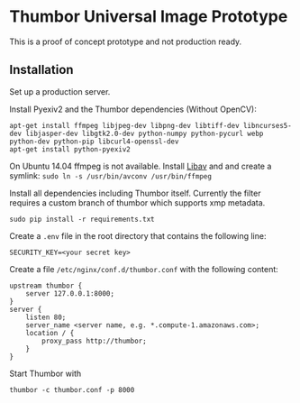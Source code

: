 Thumbor Universal Image Prototype
=================================

This is a proof of concept prototype and not production ready.

Installation
------------

Set up a production server.

Install Pyexiv2 and the Thumbor dependencies (Without OpenCV):

    apt-get install ffmpeg libjpeg-dev libpng-dev libtiff-dev libncurses5-dev libjasper-dev libgtk2.0-dev python-numpy python-pycurl webp python-dev python-pip libcurl4-openssl-dev
    apt-get install python-pyexiv2
    
On Ubuntu 14.04 ffmpeg is not available. Install [Libav](https://wiki.ubuntuusers.de/Libav/) and 
and create a symlink: `sudo ln -s /usr/bin/avconv /usr/bin/ffmpeg`

Install all dependencies including Thumbor itself.
Currently the filter requires a custom branch of thumbor which supports xmp metadata.

    sudo pip install -r requirements.txt


Create a `.env` file in the root directory that contains the following line:

    SECURITY_KEY=<your secret key>
    
Create a file `/etc/nginx/conf.d/thumbor.conf` with the following content:
    
    upstream thumbor {
        server 127.0.0.1:8000;
    }
    server {
        listen 80;
        server_name <server name, e.g. *.compute-1.amazonaws.com>;
        location / {
            proxy_pass http://thumbor;
        }
    }


Start Thumbor with 

    thumbor -c thumbor.conf -p 8000
